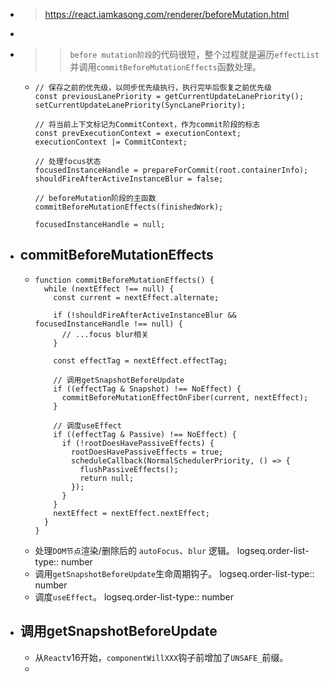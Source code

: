 - > https://react.iamkasong.com/renderer/beforeMutation.html
-
- >> `before mutation阶段`的代码很短，整个过程就是遍历`effectList`并调用`commitBeforeMutationEffects`函数处理。
	- ```
	  // 保存之前的优先级，以同步优先级执行，执行完毕后恢复之前优先级
	  const previousLanePriority = getCurrentUpdateLanePriority();
	  setCurrentUpdateLanePriority(SyncLanePriority);
	  
	  // 将当前上下文标记为CommitContext，作为commit阶段的标志
	  const prevExecutionContext = executionContext;
	  executionContext |= CommitContext;
	  
	  // 处理focus状态
	  focusedInstanceHandle = prepareForCommit(root.containerInfo);
	  shouldFireAfterActiveInstanceBlur = false;
	  
	  // beforeMutation阶段的主函数
	  commitBeforeMutationEffects(finishedWork);
	  
	  focusedInstanceHandle = null;
	  ```
- ## commitBeforeMutationEffects
	- ```
	  function commitBeforeMutationEffects() {
	    while (nextEffect !== null) {
	      const current = nextEffect.alternate;
	  
	      if (!shouldFireAfterActiveInstanceBlur && focusedInstanceHandle !== null) {
	        // ...focus blur相关
	      }
	  
	      const effectTag = nextEffect.effectTag;
	  
	      // 调用getSnapshotBeforeUpdate
	      if ((effectTag & Snapshot) !== NoEffect) {
	        commitBeforeMutationEffectOnFiber(current, nextEffect);
	      }
	  
	      // 调度useEffect
	      if ((effectTag & Passive) !== NoEffect) {
	        if (!rootDoesHavePassiveEffects) {
	          rootDoesHavePassiveEffects = true;
	          scheduleCallback(NormalSchedulerPriority, () => {
	            flushPassiveEffects();
	            return null;
	          });
	        }
	      }
	      nextEffect = nextEffect.nextEffect;
	    }
	  }
	  ```
	- 处理`DOM节点`渲染/删除后的 `autoFocus`、`blur` 逻辑。
	  logseq.order-list-type:: number
	- 调用`getSnapshotBeforeUpdate`生命周期钩子。
	  logseq.order-list-type:: number
	- 调度`useEffect`。
	  logseq.order-list-type:: number
- ## 调用getSnapshotBeforeUpdate
	- 从`React`v16开始，`componentWillXXX`钩子前增加了`UNSAFE_`前缀。
	-